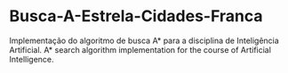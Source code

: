 # Busca-A-Estrela-Cidades-Franca
Implementação do algoritmo de busca A* para a disciplina de Inteligência Artificial. 
A* search algorithm implementation for the course of Artificial Intelligence.


